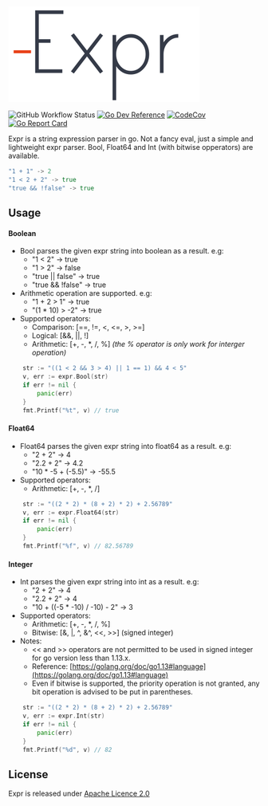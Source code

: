 ![expr](./icon.svg)

![GitHub Workflow Status](https://github.com/muktihari/expr/workflows/CI/badge.svg)
[![Go Dev Reference](https://img.shields.io/badge/go.dev-reference-007d9c?logo=go&logoColor=white&style=flat-square)](https://pkg.go.dev/github.com/muktihari/expr)
[![CodeCov](https://codecov.io/gh/muktihari/expr/branch/master/graph/badge.svg)](https://codecov.io/gh/muktihari/expr)
[![Go Report Card](https://goreportcard.com/badge/github.com/muktihari/expr)](https://goreportcard.com/report/github.com/muktihari/expr)


Expr is a string expression parser in go. Not a fancy eval, just a simple and lightweight expr parser. Bool, Float64 and Int (with bitwise opperators) are available.

```go
"1 + 1" -> 2
"1 < 2 + 2" -> true
"true && !false" -> true
```

## Usage
#### Boolean
- Bool parses the given expr string into boolean as a result. e.g:
    - "1 < 2" -> true
    - "1 > 2" -> false
    - "true || false" -> true
    - "true && !false" -> true
- Arithmetic operation are supported. e.g:
    - "1 + 2 > 1" -> true
    - "(1 * 10) > -2" -> true
- Supported operators:
    - Comparison: [==, !=, <, <=, >, >=]
    - Logical: [&&, ||, !]
    - Arithmetic: [+, -, *, /, %] *(the % operator is only work for interger operation)*

```go
    str := "((1 < 2 && 3 > 4) || 1 == 1) && 4 < 5"
    v, err := expr.Bool(str)
    if err != nil {
        panic(err)
    }
    fmt.Printf("%t", v) // true
```

#### Float64
- Float64 parses the given expr string into float64 as a result. e.g:
    - "2 + 2" -> 4
    - "2.2 + 2" -> 4.2
    - "10 * -5 + (-5.5)" -> -55.5
- Supported operators:
    - Arithmetic: [+, -, *, /]

```go
    str := "((2 * 2) * (8 + 2) * 2) + 2.56789"
    v, err := expr.Float64(str)
    if err != nil {
        panic(err)
    }
    fmt.Printf("%f", v) // 82.56789
```

#### Integer
- Int parses the given expr string into int as a result. e.g:
    - "2 + 2" -> 4
    - "2.2 + 2" -> 4
    - "10 + ((-5 * -10) / -10) - 2" -> 3
- Supported operators:
    - Arithmetic: [+, -, *, /, %]
    - Bitwise: [&, |, ^, &^, <<, >>] (signed integer)
- Notes: 
    - << and >> operators are not permitted to be used in signed integer for go version less than 1.13.x.
    - Reference: [https://golang.org/doc/go1.13#language](https://golang.org/doc/go1.13#language)
    - Even if bitwise is supported, the priority operation is not granted, any bit operation is advised to be put in parentheses.

```go
    str := "((2 * 2) * (8 + 2) * 2) + 2.56789"
    v, err := expr.Int(str)
    if err != nil {
        panic(err)
    }
    fmt.Printf("%d", v) // 82
```


## License
Expr is released under [Apache Licence 2.0](https://www.apache.org/licenses/LICENSE-2.0)
